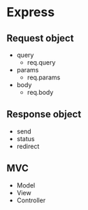 # Express

## Request object

- query
    - req.query
- params
    - req.params
- body
    - req.body

## Response object

- send
- status
- redirect

## MVC

- Model
- View
- Controller